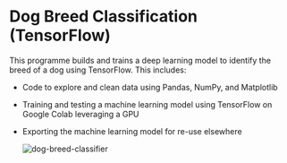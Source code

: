 # Dog Breed Classification (TensorFlow)

This programme builds and trains a deep learning model to identify the breed of a dog using TensorFlow. This includes:
- Code to explore and clean data using Pandas, NumPy, and Matplotlib
- Training and testing a machine learning model using TensorFlow on Google Colab leveraging a GPU
- Exporting the machine learning model for re-use elsewhere

  ![dog-breed-classifier](https://user-images.githubusercontent.com/24849659/235871345-db40e794-2743-46bd-9603-85163a03dc55.png)

